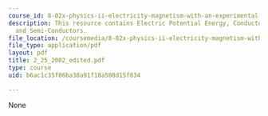 ```yaml
---
course_id: 8-02x-physics-ii-electricity-magnetism-with-an-experimental-focus-spring-2005
description: This resource contains Electric Potential Energy, Conductors, Isolators
  and Semi-Conductors.
file_location: /coursemedia/8-02x-physics-ii-electricity-magnetism-with-an-experimental-focus-spring-2005/b6ac1c35f06ba38a91f18a508d15f834_2_25_2002_edited.pdf
file_type: application/pdf
layout: pdf
title: 2_25_2002_edited.pdf
type: course
uid: b6ac1c35f06ba38a91f18a508d15f834

---
```

None